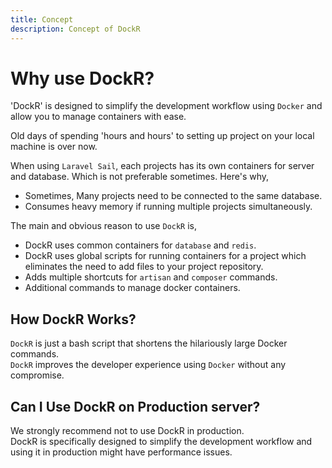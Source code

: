 ```yaml
---
title: Concept
description: Concept of DockR
---
```


# Why use DockR?

'DockR' is designed to simplify the development workflow using `Docker` and allow you to manage containers with ease.

Old days of spending 'hours and hours' to setting up project on your local machine is over now.

When using `Laravel Sail`, each projects has its own containers for server and database.
Which is not preferable sometimes.
Here's why,
- Sometimes, Many projects need to be connected to the same database.
- Consumes heavy memory if running multiple projects simultaneously.

The main and obvious reason to use `DockR` is,
- DockR uses common containers for `database` and `redis`.
- DockR uses global scripts for running containers for a project which eliminates the need to add files to your project repository.
- Adds multiple shortcuts for `artisan` and `composer` commands.
- Additional commands to manage docker containers.

## How DockR Works?

`DockR` is just a bash script that shortens the hilariously large Docker commands.
<br>
`DockR` improves the developer experience using `Docker` without any compromise.

## Can I Use DockR on Production server?

We strongly recommend not to use DockR in production.
<br>
DockR is specifically designed to simplify the development workflow and using it in production might have performance issues.
